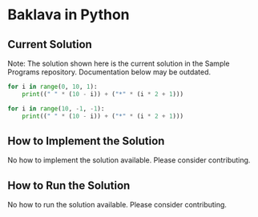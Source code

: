 # Baklava in Python

## Current Solution

Note: The solution shown here is the current solution in the Sample Programs repository. Documentation below may be outdated.

```Python
for i in range(0, 10, 1):
    print((" " * (10 - i)) + ("*" * (i * 2 + 1)))

for i in range(10, -1, -1):
    print((" " * (10 - i)) + ("*" * (i * 2 + 1)))

```

## How to Implement the Solution

No how to implement the solution available. Please consider contributing.

## How to Run the Solution

No how to run the solution available. Please consider contributing.
